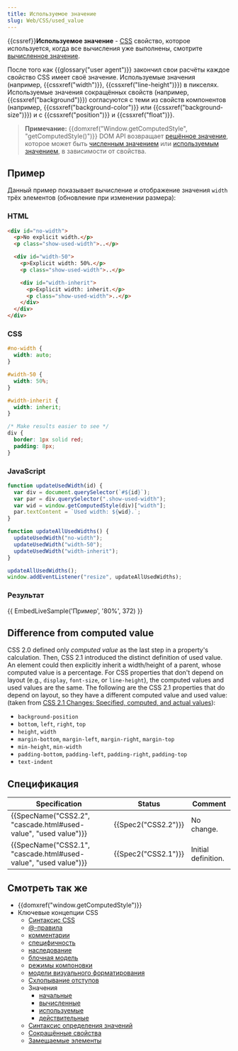 ```yaml
---
title: Используемое значение
slug: Web/CSS/used_value
---
```


{{cssref}}**Используемое значение** - [CSS](/ru/docs/Web/CSS) свойство, которое используется, когда все вычисления уже выполнены, смотрите [вычисленное значение](/ru/docs/Web/CSS/computed_value).

После того как {{glossary("user agent")}} закончил свои расчёты каждое свойство CSS имеет своё значение. Используемые значения (например, {{cssxref("width")}}, {{cssxref("line-height")}}) в пикселях. Используемые значения сокращённых свойств (например, {{cssxref("background")}}) согласуются с теми из свойств компонентов (например, {{cssxref("background-color")}} или {{cssxref("background-size")}}) и с {{cssxref("position")}} и {{cssxref("float")}}.

> **Примечание:** {{domxref("Window.getComputedStyle", "getComputedStyle()")}} DOM API возвращает [решённое значение](/ru/docs/), которое может быть [численным значением](/ru/docs/) или [используемым значением](/ru/docs/), в зависимости от свойства.

## Пример

Данный пример показывает вычисление и отображение значения `width` трёх элементов (обновление при изменении размера):

### HTML

```html
<div id="no-width">
  <p>No explicit width.</p>
  <p class="show-used-width">..</p>

  <div id="width-50">
    <p>Explicit width: 50%.</p>
    <p class="show-used-width">..</p>

    <div id="width-inherit">
      <p>Explicit width: inherit.</p>
      <p class="show-used-width">..</p>
    </div>
  </div>
</div>
```

### CSS

```css
#no-width {
  width: auto;
}

#width-50 {
  width: 50%;
}

#width-inherit {
  width: inherit;
}

/* Make results easier to see */
div {
  border: 1px solid red;
  padding: 8px;
}
```

### JavaScript

```js
function updateUsedWidth(id) {
  var div = document.querySelector(`#${id}`);
  var par = div.querySelector(".show-used-width");
  var wid = window.getComputedStyle(div)["width"];
  par.textContent = `Used width: ${wid}.`;
}

function updateAllUsedWidths() {
  updateUsedWidth("no-width");
  updateUsedWidth("width-50");
  updateUsedWidth("width-inherit");
}

updateAllUsedWidths();
window.addEventListener("resize", updateAllUsedWidths);
```

### Результат

{{ EmbedLiveSample('Пример', '80%', 372) }}

## Difference from computed value

CSS 2.0 defined only _computed value_ as the last step in a property's calculation. Then, CSS 2.1 introduced the distinct definition of used value. An element could then explicitly inherit a width/height of a parent, whose computed value is a percentage. For CSS properties that don't depend on layout (e.g., `display`, `font-size`, or `line-height`), the computed values and used values are the same. The following are the CSS 2.1 properties that do depend on layout, so they have a different computed value and used value: (taken from [CSS 2.1 Changes: Specified, computed, and actual values](http://www.w3.org/TR/CSS2/changes.html#q36)):

- `background-position`
- `bottom`, `left`, `right`, `top`
- `height`, `width`
- `margin-bottom`, `margin-left`, `margin-right`, `margin-top`
- `min-height`, `min-width`
- `padding-bottom`, `padding-left`, `padding-right`, `padding-top`
- `text-indent`

## Спецификация

| Specification                                                   | Status              | Comment             |
| --------------------------------------------------------------- | ------------------- | ------------------- |
| {{SpecName("CSS2.2", "cascade.html#used-value", "used value")}} | {{Spec2("CSS2.2")}} | No change.          |
| {{SpecName("CSS2.1", "cascade.html#used-value", "used value")}} | {{Spec2("CSS2.1")}} | Initial definition. |

## Смотреть так же

- {{domxref("window.getComputedStyle")}}
- Ключевые концепции CSS
  - [Синтаксис CSS](/ru/docs/Web/CSS/Syntax)
  - [@-правила](/ru/docs/Web/CSS/At-rule)
  - [комментарии](/ru/docs/Web/CSS/Comments)
  - [специфичность](/ru/docs/Web/CSS/Specificity)
  - [наследование](/ru/docs/Web/CSS/inheritance)
  - [блочная модель](/ru/docs/Web/CSS/CSS_Box_Model/Introduction_to_the_CSS_box_model)
  - [режимы компоновки](/ru/docs/Web/CSS/Layout_mode)
  - [модели визуального форматирования](/ru/docs/Web/CSS/Visual_formatting_model)
  - [Схлопывание отступов](/ru/docs/Web/CSS/CSS_Box_Model/Mastering_margin_collapsing)
  - Значения
    - [начальные](/ru/docs/Web/CSS/initial_value)
    - [вычисленные](/ru/docs/Web/CSS/computed_value)
    - [используемые](/ru/docs/Web/CSS/used_value)
    - [действительные](/ru/docs/Web/CSS/actual_value)
  - [Синтаксис определения значений](/ru/docs/Web/CSS/Value_definition_syntax)
  - [Сокращённые свойства](/ru/docs/Web/CSS/Shorthand_properties)
  - [Замещаемые элементы](/ru/docs/Web/CSS/Replaced_element)
